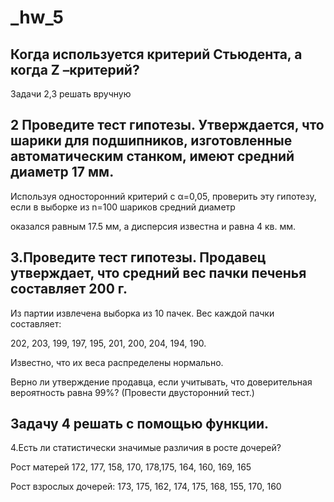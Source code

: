 # _hw_5
## Когда используется критерий Стьюдента, а когда Z –критерий?
Задачи 2,3 решать вручную

## 2 Проведите тест гипотезы. Утверждается, что шарики для подшипников, изготовленные автоматическим станком, имеют средний диаметр 17 мм.
Используя односторонний критерий с α=0,05, проверить эту гипотезу, если в выборке из n=100 шариков средний диаметр

оказался равным 17.5 мм, а дисперсия известна и равна 4 кв. мм.

## 3.Проведите тест гипотезы. Продавец утверждает, что средний вес пачки печенья составляет 200 г.

Из партии извлечена выборка из 10 пачек. Вес каждой пачки составляет:

202, 203, 199, 197, 195, 201, 200, 204, 194, 190.

Известно, что их веса распределены нормально.

Верно ли утверждение продавца, если учитывать, что доверительная вероятность равна 99%? (Провести двусторонний тест.)

## Задачу 4 решать с помощью функции.

4.Есть ли статистически значимые различия в росте дочерей?

Рост матерей 172, 177, 158, 170, 178,175, 164, 160, 169, 165

Рост взрослых дочерей: 173, 175, 162, 174, 175, 168, 155, 170, 160
